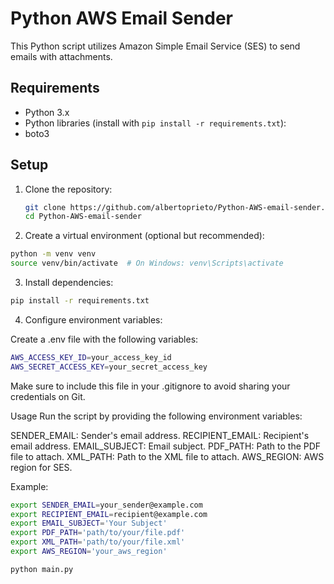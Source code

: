 # Python AWS Email Sender

This Python script utilizes Amazon Simple Email Service (SES) to send emails with attachments.

## Requirements

- Python 3.x
- Python libraries (install with `pip install -r requirements.txt`):
- boto3

## Setup

1. Clone the repository:

   ```bash
   git clone https://github.com/albertoprieto/Python-AWS-email-sender.git
   cd Python-AWS-email-sender
   ```
2. Create a virtual environment (optional but recommended):

  ```bash
  python -m venv venv
  source venv/bin/activate  # On Windows: venv\Scripts\activate
  ```
3. Install dependencies:
  ```bash
  pip install -r requirements.txt
  ```
4. Configure environment variables:

  Create a .env file with the following variables:
  ```bash
  AWS_ACCESS_KEY_ID=your_access_key_id
  AWS_SECRET_ACCESS_KEY=your_secret_access_key
  ```
Make sure to include this file in your .gitignore to avoid sharing your credentials on Git.

Usage
Run the script by providing the following environment variables:

  SENDER_EMAIL: Sender's email address.
  RECIPIENT_EMAIL: Recipient's email address.
  EMAIL_SUBJECT: Email subject.
  PDF_PATH: Path to the PDF file to attach.
  XML_PATH: Path to the XML file to attach.
  AWS_REGION: AWS region for SES.

Example:
  ```bash
  export SENDER_EMAIL=your_sender@example.com
  export RECIPIENT_EMAIL=recipient@example.com
  export EMAIL_SUBJECT='Your Subject'
  export PDF_PATH='path/to/your/file.pdf'
  export XML_PATH='path/to/your/file.xml'
  export AWS_REGION='your_aws_region'

  python main.py
  ```
